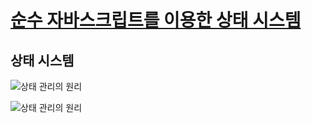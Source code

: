 # [순수 자바스크립트를 이용한 상태 시스템](https://css-tricks.com/build-a-state-management-system-with-vanilla-javascript/)

## 상태 시스템

![상태 관리의 원리](https://user-images.githubusercontent.com/27342882/48411881-4ab7e600-e786-11e8-8c66-045ae81d1a18.JPG)

![상태 관리의 원리](https://user-images.githubusercontent.com/27342882/48411884-4c81a980-e786-11e8-897d-2c1c794507e1.JPG)